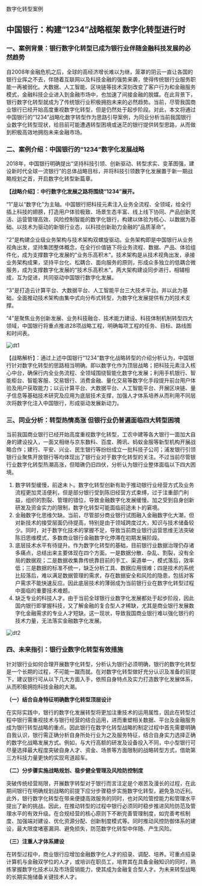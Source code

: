 数字化转型案例

## 中国银行：构建“1234”战略框架 数字化转型进行时

### 一、案例背景：银行数字化转型已成为银行业伴随金融科技发展的必然趋势

自2008年金融危机之后，全球的高经济增长难以为继，笼罩的阴云一直让各国的银行业挥之不去，伴随着互联网以及科技金融的强势来袭，使得传统银行业服务职能一再被弱化。大数据、人工智能、区块链等技术深刻改变了客户行为和金融服务模式，金融科技企业进入到金融市场中，也加速了间接金融的脱媒。在此背景下，银行数字化转型就成为了传统银行业积极拥抱未来的必然趋势。当前，尽管我国商业银行已经开始高度重视数字化转型，但是仍然处于起步阶段。对此，本文将通过中国银行的“1234”战略化数字转型作为思路引导案例，为同业分析当前我国银行业数字化转型现状，给目前可能遭遇转型困境或迷茫的银行提供转型思路，从而做到积极高效地拥抱未来金融市场。

### 二、案例介绍：中国银行的“1234”数字化发展战略

2018年，中国银行明确提出“坚持科技引领、创新驱动、转型求实、变革图强，建设新时代全球一流银行”的总体战略目标，并将科技引领数字化发展置于新一期战略规划之首，开启数字化转型新篇章。

**【战略介绍】：中行数字化发展之路将围绕“1234”展开。**

“1”是以“数字化”为主轴。中国银行把科技元素注入业务全流程、全领域，给全行插上科技的翅膀，打造用户体验极致、场景生态丰富、线上线下协同、产品创新灵活、运营管理高效、风险控制智能的数字化银行，构建以体验为核心、以数据为基础、以技术为驱动的新银行业态，以科技创新助力金融的“品质革命”。

“2”是构建企业级业务架构与技术架构双螺旋驱动。业务架构即是中国银行从业务视角出发，坚持集团整体概念，在全行价值链下将业务流程、数据、产品、体验组件化，成为支撑数字化发展的“业务乐高积木”。技术架构是从技术视角出发，承接业务架构成果，坚持平台化、松耦合、面向服务的原则，形成众多独立的低耦合微服务，成为支撑数字化发展的“技术乐高积木”。两大架构建设同步进行，相辅相成，互为促进，共同驱动中国银行数字化发展。

“3”是打造云计算平台、大数据平台、人工智能平台三大技术平台。并以此为基础，全面推动技术架构由集中式向分布式转型，为数字化发展提供有力的技术支撑。

“4”是聚焦业务创新发展、业务科技融合、技术能力建设、科技体制机制转型四大领域，中国银行将重点推进28项战略工程，明确每项工程的任务、目标、路线图和时间表。

![dt1](https://zmtimg.dfcfw.com/6e9305e8dc9037f6cb1f39e20e9f41e3.em/art)

【战略解析】：通过上述中国银行“1234”数字化战略转型的介绍分析认为，中国银行针对数字化转型的思路相当明确。即以数字化作为顶层战略；把科技元素注入核心中台，确保行内全业务流程、全领域围绕智能化数字化发展；利用手机银行、智能柜台、智能客服、交易银行、消费金融、量化交易等数字化手段提升前台用户体验及用户获取能力；以云计算平台、大数据平台、人工智能平台、开展区块链、量子信息等基础技术研究及应用为底层技术支撑，加强人才体系培养从而利用不同层次将数字化注入中国银行，形成驱动发展新动力。

### 三、同业分析：转型热情高涨 但银行业仍普遍面临四大转型困境

当前我国商业银行已经开始高度重视数字化转型，工农中建等各大银行一面加大自身的建设投入，一面又相继与京东数科、百度、腾讯、蚂蚁金服等新型机构开展战略合作；建行、平安、兴业、民生银行等纷纷成立一批科技子公司；浦发银行引领银行业聚焦开放银行等均体现出了银行业对于数字化转型的关注。不过当前尽管银行业数字化转型热潮高涨，但暗礁仍旧四伏，分析认为银行业整体面临以下四大困境。

1. 数字转型缓慢，前途未卜。数字化转型创新有助于推动银行业经营方式及业务流程更加灵活便利，但是部分银行受到陈旧经营方式束缚，过于注重部门利益，组织的割裂、管理的错位，导致金融数字化发展缓慢。加之受到自身创新研发及资金实力的限制，数字化转型可能面临前途未卜的窘境。
2. 金融数字化思维欠缺。当前，尽管部分商业银行试图融入金融数字化大潮，但对新技术的接受层面仍待提高，特别是由于领域跨度过大，知识与技术储备较少。同时，对于数字化技术的掌握不足，导致当前商业银行运营思维无法突破陈旧思维模式，多数商业银行金融数字化停滞在初期发展阶段。
3. 底层技术水平有待提升。作为数字化转型的基础，目前银行业数据治理仍存诸多痛点，总结出来主要体现在四个方面。一是数据分散、杂乱、割裂，没有全局的数据观；二是数据收集靠传统靠目前的手工、渠道单一，模式落后，效率低；三是数据的标准不统一，缺乏分析工具、数据应用很难；四是技术的系统比较落后，难以满足数据管理的需求，存在数据安全和风险的隐患，包括对客户需求不能快速反应。因此底层技术的薄弱成为当前银行业在数字化转型过程中面临的重要技术难题。
4. 缺乏专业的科技人才。由于当前全球银行业数字化发展都处于起步阶段，因此国内银行即掌握科技，又了解金融的复合型人才稀缺，尤其是商业银行发展数字化金融需求的专业人才短缺。这一现状，导致我国商业银行难以强化银行的技术力量，无法落实金融数字化发展。

![dt2](https://zmtimg.dfcfw.com/760575ab3f589ba464ff22f260524bf5.em/art)

### 四、未来指引：银行业数字化转型有效措施

针对银行业如何合理开展数字化转型，分析认为银行必须明确，银行的数字化转型是一个长期的过程，不可能一蹴而就。在对数字化转型做好充分认识及准备的前提下，建议银行可从以下几大方面入手，依照自身特点及实力打造数字化发展体系，从而积极拥抱科技金融的大潮。

__（一）结合自身特征明确数字化转型顶层设计__

在实际实践中，银行的数字化发展转型将更加注重技术的运用属性，因此在转型过程中银行需重视技术与银行经营的结合运用，进而重塑相关数据、平台及金融服务成为银行转型战略的重点。因此银行在数字化转型战略的制定过程中首先需要明确自我认识，银行需正确分析自身所处行业为之及服务特征，结合自身实力选择正确的数字化战略发展方式。例如，与大行高额的研发及设备投入不同，中小型银行可尽量选择最大程度突破自身人才、资金、场景等方面限制的战略转型方式，借助第三方科技力量更快的实现弯道超车。

__（二）分步骤实施战略规划、稳步健全管理及风险防控制度__

突破传统经营局限，开展数字转型对于银行而言注定是个艰苦及漫长的过程，在此期间银行在明确规划战略的前提下应分步骤稳步实施数字化转型，避免急功近利。此外，银行数字化转型在带来便捷高效服务的同时，也对风险管控能力和管理水平提出了新的挑战。因此，在推动转型的过程中银行必须同时稳步推进风险防范及管理水平的有效升级。在合规经营的核心原则下不断完善管理制度，如完善考核制度、加强端对建设、优化资源分配、创新制度模式等。同时推动风控防御体系的建设，最大限度堵塞漏洞、避免损失，防范数字化转型中伴随、产生风险。

__（三）注重人才体系建设__

在转型过程中，商业银行应增加金融数字化人才的招录、调配、培养。可重点招录计算机与金融双学位的人才，或培训在职员工，培育其在具备金融知识的同时，熟练掌握数字化技术以及市场营销能力，使其成为金融复合型人才。为未来转型战略的长期实施储备关键技术人才。

